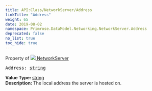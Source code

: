 ```yaml
---
title: API:Class/NetworkServer/Address
linkTitle: "Address"
weight: 65
date: 2019-08-02
namespace: Primrose.DataModel.Networking.NetworkServer.Address
deprecated: false
no_list: true
toc_hide: true
---
```

Property of <a href="/docs/api-reference/Class/NetworkServer"><img src="/icons/silk/server_network.png"/>&nbsp;NetworkServer</a>
<pre class="method-declaration">
Address: <a class="type" href="/docs/api-reference/System/string">string</a></pre>
<b>Value Type: </b>
<a class="type" href="/docs/api-reference/System/string">string</a>
<br/>
<b>Description: </b>
The local address the server is hosted on.

